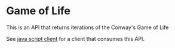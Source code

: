 # Game of Life

This is an API that returns iterations of the Conway's Game of Life

See [java script
client](https://github.com/msergeant/game-of-life-client) for a client
that consumes this API.
